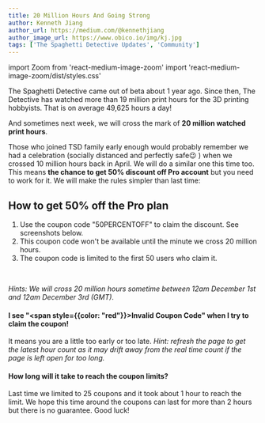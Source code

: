 ```yaml
---
title: 20 Million Hours And Going Strong
author: Kenneth Jiang
author_url: https://medium.com/@kennethjiang
author_image_url: https://www.obico.io/img/kj.jpg
tags: ['The Spaghetti Detective Updates', 'Community']
---
```

import Zoom from 'react-medium-image-zoom'
import 'react-medium-image-zoom/dist/styles.css'

The Spaghetti Detective came out of beta about 1 year ago. Since then, The Detective has watched more than 19 million print hours for the 3D printing hobbyists. That is on average 49,625 hours a day!

And sometimes next week, we will cross the mark of **20 million watched print hours**.

Those who joined TSD family early enough would probably remember we had a celebration (socially distanced and perfectly safe😉 ) when we crossed 10 million hours back in April. We will do a similar one this time too. This means **the chance to get 50% discount off Pro account** but you need to work for it. We will make the rules simpler than last time:


<!--truncate-->

## How to get 50% off the Pro plan

1. Use the coupon code "50PERCENTOFF" to claim the discount. See screenshots below.
2. This coupon code won't be available until the minute we cross 20 million hours.
3. The coupon code is limited to the first 50 users who claim it.

<div>
<Zoom overlayBgColorEnd="var(--ifm-background-surface-color)">
<img src="/img/blogs/claim-coupon-1.png" style={{maxWidth: "332px"}} alt=""></img>
</Zoom>
<Zoom overlayBgColorEnd="var(--ifm-background-surface-color)">
<img src="/img/blogs/claim-coupon-3.png" style={{maxWidth: "332px"}} alt=""></img>
</Zoom>
</div>

*Hints: We will cross 20 million hours sometime between 12am December 1st and 12am December 3rd (GMT)*.

#### I see "<span style={{color: "red"}}>Invalid Coupon Code</span>" when I try to claim the coupon!

It means you are a little too early or too late. *Hint: refresh the page to get the latest hour count as it may drift away from the real time count if the page is left open for too long.*

#### How long will it take to reach the coupon limits?

Last time we limited to 25 coupons and it took about 1 hour to reach the limit. We hope this time around the coupons can last for more than 2 hours but there is no guarantee.
Good luck!
